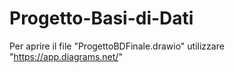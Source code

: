 # Progetto-Basi-di-Dati

Per aprire il file "ProgettoBDFinale.drawio" utilizzare "https://app.diagrams.net/"

